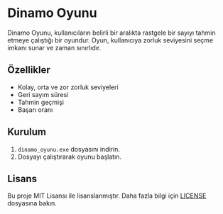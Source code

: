 # Dinamo Oyunu

Dinamo Oyunu, kullanıcıların belirli bir aralıkta rastgele bir sayıyı tahmin etmeye çalıştığı bir oyundur. Oyun, kullanıcıya zorluk seviyesini seçme imkanı sunar ve zaman sınırlıdır.

## Özellikler

- Kolay, orta ve zor zorluk seviyeleri
- Geri sayım süresi
- Tahmin geçmişi
- Başarı oranı

## Kurulum

1. `dinamo_oyunu.exe` dosyasını indirin.
2. Dosyayı çalıştırarak oyunu başlatın.

## Lisans

Bu proje MIT Lisansı ile lisanslanmıştır. Daha fazla bilgi için [LICENSE](LICENSE) dosyasına bakın.